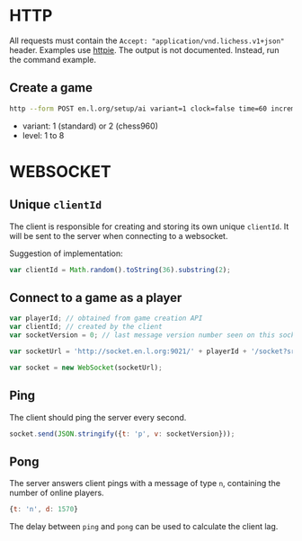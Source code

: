 # HTTP

All requests must contain the `Accept: "application/vnd.lichess.v1+json"` header.
Examples use [httpie](https://github.com/jakubroztocil/httpie).
The output is not documented. Instead, run the command example.

## Create a game

```sh
http --form POST en.l.org/setup/ai variant=1 clock=false time=60 increment=60 level=3 color=random 'Accept:application/vnd.lichess.v1+json'
```
- variant: 1 (standard) or 2 (chess960)
- level: 1 to 8

# WEBSOCKET

## Unique `clientId`

The client is responsible for creating and storing its own unique `clientId`.
It will be sent to the server when connecting to a websocket.

Suggestion of implementation:
```javascript
var clientId = Math.random().toString(36).substring(2);
```

## Connect to a game as a player

```javascript
var playerId; // obtained from game creation API
var clientId; // created by the client
var socketVersion = 0; // last message version number seen on this socket. Starts at zero.

var socketUrl = 'http://socket.en.l.org:9021/' + playerId + '/socket?sri=' + clientId + '&version=' + socketVersion;

var socket = new WebSocket(socketUrl);
```

## Ping

The client should ping the server every second.

```javascript
socket.send(JSON.stringify({t: 'p', v: socketVersion}));
```

## Pong

The server answers client pings with a message of type `n`, containing the number of online players.

```javascript
{t: 'n', d: 1570}
```

The delay between `ping` and `pong` can be used to calculate the client lag.
